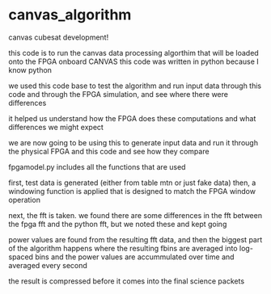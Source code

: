 # canvas_algorithm
canvas cubesat development!


this code is to run the canvas data processing algorthim that will be loaded onto the FPGA onboard CANVAS
this code was written in python because I know python

we used this code base to test the algorithm and run input data through this code and through the FPGA simulation, and see where there were differences

it helped us understand how the FPGA does these computations and what differences we might expect

we are now going to be using this to generate input data and run it through the physical FPGA and this code and see how they compare



fpgamodel.py includes all the functions that are used

first, test data is generated (either from table mtn or just fake data)
then, a windowing function is applied that is designed to match the FPGA window operation

next, the fft is taken. we found there are some differences in the fft between the fpga fft and the python fft, but we noted these and kept going

power values are found from the resulting fft data, and then the biggest part of the algorithm happens where the resulting fbins are averaged into log-spaced bins 
and the power values are accummulated over time and averaged every second

the result is compressed before it comes into the final science packets

